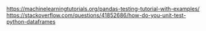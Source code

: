 https://machinelearningtutorials.org/pandas-testing-tutorial-with-examples/
https://stackoverflow.com/questions/41852686/how-do-you-unit-test-python-dataframes
